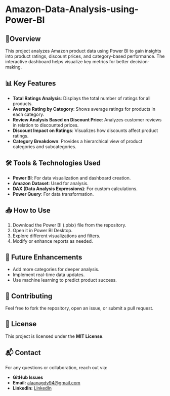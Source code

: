 # Amazon-Data-Analysis-using-Power-BI
## 📌Overview
This project analyzes Amazon product data using Power BI to gain insights into product ratings, discount prices, and category-based performance. The interactive dashboard helps visualize key metrics for better decision-making.

## 📊 Key Features
- **Total Ratings Analysis**: Displays the total number of ratings for all products.
- **Average Rating by Category**: Shows average ratings for products in each category.
- **Review Analysis Based on Discount Price**: Analyzes customer reviews in relation to discounted prices.
- **Discount Impact on Ratings**: Visualizes how discounts affect product ratings.
- **Category Breakdown**: Provides a hierarchical view of product categories and subcategories.

## 🛠️ Tools & Technologies Used
- **Power BI**: For data visualization and dashboard creation.
- **Amazon Dataset**: Used for analysis.
- **DAX (Data Analysis Expressions)**: For custom calculations.
- **Power Query**: For data transformation.

## 📥 How to Use

1. Download the Power BI (.pbix) file from the repository.
2. Open it in Power BI Desktop.
3. Explore different visualizations and filters.
4. Modify or enhance reports as needed.

## 🚀 Future Enhancements

- Add more categories for deeper analysis.
- Implement real-time data updates.
- Use machine learning to predict product success.

## 🤝 Contributing

Feel free to fork the repository, open an issue, or submit a pull request.

## 📜 License

This project is licensed under the **MIT License**.

## 📬 Contact

For any questions or collaboration, reach out via:

- **GitHub Issues**
- **Email:** [alaanagdy94@gmail.com](mailto:alaanagdy94@gmail.com)
- **LinkedIn:** [LinkedIn](www.linkedin.com/in/alaa-muhammed1)















